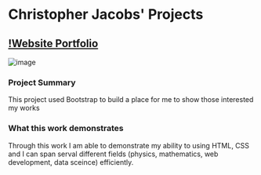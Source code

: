 # Christopher Jacobs' Projects

## [!Website Portfolio](https://jacobsc050.github.io/website-portfolio/)

![image](https://user-images.githubusercontent.com/31891287/121578511-c048c900-c9f8-11eb-80b5-459f0c624e37.png)

### Project Summary

This project used Bootstrap to build a place for me to show those interested my works

### What this work demonstrates

Through this work I am able to demonstrate my ability to using HTML, CSS and I can span serval different fields (physics, mathematics, web development, data sceince) efficiently. 
